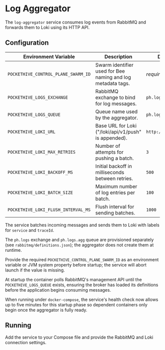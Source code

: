 # Log Aggregator

The `log-aggregator` service consumes log events from RabbitMQ and forwards them to Loki using its HTTP API.

## Configuration

| Environment Variable | Description | Default |
|---------------------|-------------|---------|
| `POCKETHIVE_CONTROL_PLANE_SWARM_ID` | Swarm identifier used for Bee naming and log metadata tags. | _required_ |
| `POCKETHIVE_LOGS_EXCHANGE`  | RabbitMQ exchange to bind for log messages. | `ph.logs` |
| `POCKETHIVE_LOGS_QUEUE`     | Queue name used by the aggregator. | `ph.logs.agg` |
| `POCKETHIVE_LOKI_URL`       | Base URL for Loki ("/loki/api/v1/push" is appended). | `http://loki:3100` |
| `POCKETHIVE_LOKI_MAX_RETRIES` | Number of attempts for pushing a batch. | `3` |
| `POCKETHIVE_LOKI_BACKOFF_MS` | Initial backoff in milliseconds between retries. | `500` |
| `POCKETHIVE_LOKI_BATCH_SIZE` | Maximum number of log entries per batch. | `100` |
| `POCKETHIVE_LOKI_FLUSH_INTERVAL_MS` | Flush interval for sending batches. | `1000` |

The service batches incoming messages and sends them to Loki with labels for `service` and `traceId`.

The `ph.logs` exchange and `ph.logs.agg` queue are provisioned separately (see `rabbitmq/definitions.json`); the aggregator does not create them at runtime.

Provide the required `POCKETHIVE_CONTROL_PLANE_SWARM_ID` as an environment variable or JVM system property before startup; the service will abort launch if the value is missing.

At startup the container polls RabbitMQ's management API until the `POCKETHIVE_LOGS_QUEUE` exists, ensuring the broker has loaded its definitions before the application begins consuming messages.

When running under `docker-compose`, the service's health check now allows up to five minutes for this startup phase so dependent containers only begin once the aggregator is fully ready.

## Running

Add the service to your Compose file and provide the RabbitMQ and Loki connection settings.

